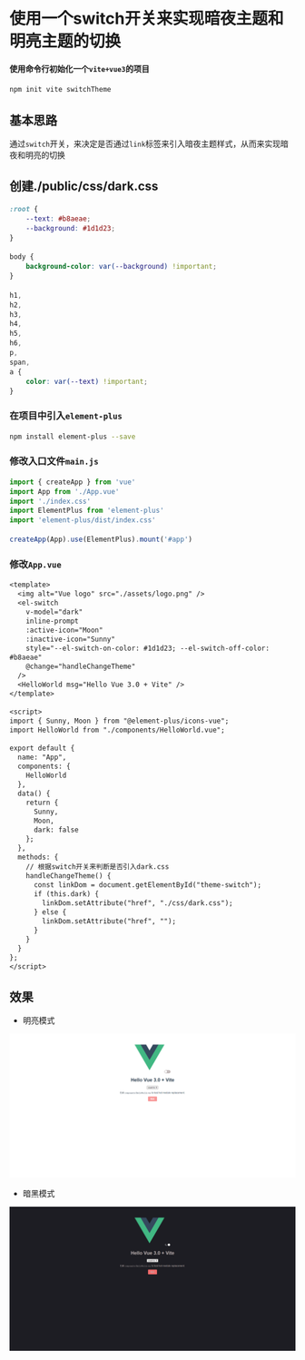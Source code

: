 # 使用一个switch开关来实现暗夜主题和明亮主题的切换

#### 使用命令行初始化一个`vite+vue3`的项目
```sh
npm init vite switchTheme
```
## 基本思路
通过`switch`开关，来决定是否通过`link`标签来引入暗夜主题样式，从而来实现暗夜和明亮的切换

## 创建./public/css/dark.css

```css
:root {
    --text: #b8aeae;
    --background: #1d1d23;
}

body {
    background-color: var(--background) !important;
}

h1,
h2,
h3,
h4,
h5,
h6,
p,
span,
a {
    color: var(--text) !important;
}
```

### 在项目中引入`element-plus`
```sh
npm install element-plus --save
```

### 修改入口文件`main.js`

```js
import { createApp } from 'vue'
import App from './App.vue'
import './index.css'
import ElementPlus from 'element-plus'
import 'element-plus/dist/index.css'

createApp(App).use(ElementPlus).mount('#app')

```

### 修改`App.vue`
```vue
<template>
  <img alt="Vue logo" src="./assets/logo.png" />
  <el-switch
    v-model="dark"
    inline-prompt
    :active-icon="Moon"
    :inactive-icon="Sunny"
    style="--el-switch-on-color: #1d1d23; --el-switch-off-color: #b8aeae"
    @change="handleChangeTheme"
  />
  <HelloWorld msg="Hello Vue 3.0 + Vite" />
</template>

<script>
import { Sunny, Moon } from "@element-plus/icons-vue";
import HelloWorld from "./components/HelloWorld.vue";

export default {
  name: "App",
  components: {
    HelloWorld
  },
  data() {
    return {
      Sunny,
      Moon,
      dark: false
    };
  },
  methods: {
    // 根据switch开关来判断是否引入dark.css
    handleChangeTheme() {
      const linkDom = document.getElementById("theme-switch");
      if (this.dark) {
        linkDom.setAttribute("href", "./css/dark.css");
      } else {
        linkDom.setAttribute("href", "");
      }
    }
  }
};
</script>

```
## 效果
- 明亮模式

![image-20220217145052738](../../public/switchTheme/image1.png)

- 暗黑模式

![image-20220217145052738](../../public/switchTheme/image2.png)